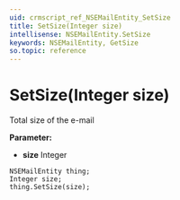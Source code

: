 ```yaml
---
uid: crmscript_ref_NSEMailEntity_SetSize
title: SetSize(Integer size)
intellisense: NSEMailEntity.SetSize
keywords: NSEMailEntity, GetSize
so.topic: reference
---
```


# SetSize(Integer size)

Total size of the e-mail

**Parameter:** 
* **size** Integer

```crmscript
NSEMailEntity thing;
Integer size;
thing.SetSize(size);
```

